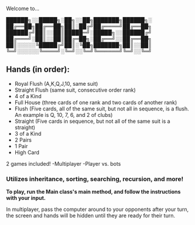 Welcome to...

██████╗░░█████╗░██╗░░██╗███████╗██████╗░
██╔══██╗██╔══██╗██║░██╔╝██╔════╝██╔══██╗
██████╔╝██║░░██║█████═╝░█████╗░░██████╔╝
██╔═══╝░██║░░██║██╔═██╗░██╔══╝░░██╔══██╗
██║░░░░░╚█████╔╝██║░╚██╗███████╗██║░░██║
╚═╝░░░░░░╚════╝░╚═╝░░╚═╝╚══════╝╚═╝░░╚═╝
		

## Hands (in order): 
- Royal Flush (A,K,Q,J,10, same suit)
- Straight Flush (same suit, consecutive order rank)
- 4 of a Kind
- Full House (three cards of one rank and two cards of another rank)
- Flush (Five cards, all of the same suit, but not all in sequence, is a flush. An example is Q, 10, 7, 6, and 2 of clubs)
- Straight (Five cards in sequence, but not all of the same suit is a straight)
- 3 of a Kind
- 2 Pairs
- 1 Pair
- High Card

2 games included!
  -Multiplayer
  -Player vs. bots

### Utilizes inheritance, sorting, searching, recursion, and more!

**To play, run the Main class's main method, and follow the instructions with your input.**

In multiplayer, pass the computer around to your opponents after your turn, the screen and hands will be hidden until they are ready for their turn.

